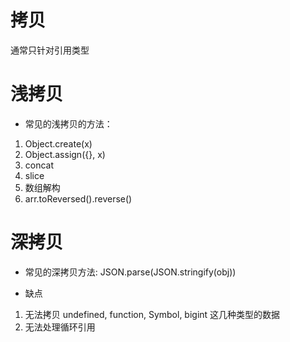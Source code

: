 # 拷贝
通常只针对引用类型

# 浅拷贝
- 常见的浅拷贝的方法：
1. Object.create(x)
2. Object.assign({}, x)
3. concat
4. slice
5. 数组解构
6. arr.toReversed().reverse()



# 深拷贝
- 常见的深拷贝方法:
JSON.parse(JSON.stringify(obj))

- 缺点
1. 无法拷贝 undefined, function, Symbol, bigint 这几种类型的数据
2. 无法处理循环引用